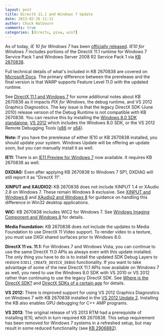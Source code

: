 ```yaml
---
layout: post
title: DirectX 11.1 and Windows 7 Update
date: 2013-02-26 11:11
author: Chuck Walbourn
comments: true
categories: [directx, pixw, win7]
---
```

As of today, <em>IE 10 for Windows 7</em> has been <a href="https://blogs.msdn.microsoft.com/ie/2013/02/26/ie10-for-windows-7-globally-available-for-consumers-and-businesses/">officially released</a>. <em>IE10 for Windows 7</em> includes portions of the DirectX 11.1 runtime for Windows 7 Service Pack 1 and Windows Server 2008 R2 Service Pack 1 via <a href="http://support.microsoft.com/kb/2670838">KB 2670838</a>.

Full technical details of what's included in KB 2670838 are covered on <a href="https://docs.microsoft.com/en-us/windows/desktop/direct3darticles/platform-update-for-windows-7">Microsoft Docs</a>. The primary difference between the prerelease and the final version is that WARP supports Feature Level 11.0 with the updated runtime.
<!--more-->

See <a href="https://walbourn.github.io/directx-11-1-and-windows-7/">DirectX 11.1 and Windows 7</a> for some additional notes about KB 2670838 as it impacts <em>PIX for Windows</em>, the debug runtime, and VS 2012 Graphics Diagnostics. The key issue is that the legacy DirectX SDK (June 2010) release version of the Debug Runtime is not compatible with KB 2670838. You can resolve this by installing the <a href="http://msdn.microsoft.com/en-us/windows/desktop/hh852363">Windows 8.0 SDK standalone</a>, <a href="http://www.microsoft.com/visualstudio/eng/downloads">VS 2012</a> which includes the Windows 8.0 SDK, or the VS 2012 Remote Debugging Tools (<a href="http://go.microsoft.com/?linkid=9810454">x86</a> or <a href="http://go.microsoft.com/?linkid=9810464">x64</a>).

<strong>Note: </strong>If you have the prerelease of either IE10 or KB 2670838 installed, you should update your system. Windows Update will be offering an update soon, but you can manually install it as well.

<strong>IE11: </strong>There is an <a href="http://go.microsoft.com/fwlink/?LinkID=316880">IE11 Preview for Windows 7</a> now available. It requires KB 2670838 as well.

<strong>DXDIAG:</strong> Even after applying KB 2670838 to Windows 7 SP1, DXDIAG will still report it as "DirectX 11".

<strong>XINPUT and XAUDIO2: </strong>KB 2670838 does not include XINPUT 1.4 or XAudio 2.8 on Windows 7. These remain Windows 8 exclusive. See <a href="https://walbourn.github.io/xinput-and-windows-8/">XINPUT and Windows 8</a> and <a href="https://walbourn.github.io/xaudio2-and-windows-8/">XAudio2 and Windows 8</a> for guidance on handling this difference in Win32 desktop applications.

<strong>WIC:</strong> KB 2670838 includes WIC2 for Windows 7. See <a href="https://walbourn.github.io/windows-imaging-component-and-windows-8/">Windows Imaging Component and Windows 8</a> for details.

<p><strong>Media Foundation:</strong> KB 2670838 does <em>not</em> include the updates to Media Foundation to use DirectX 11 Video support. To render video to a texture, you must use DXGI shared surfaces prior to Windows 8.0.

<strong>DirectX 11 vs. 11.1:</strong> For Windows 7 and Windows Vista, you can continue to use the same DirectX 11.0 APIs as always even with this update installed. The only thing you have to do is to install the updated SDK Debug Layers to restore <code>D3D11_CREATE_DEVICE_DEBUG</code> functionality. If you want to take advantage of some of the new DirectX 11.1 APIs now available on Windows 7 as well, you need to use the Windows 8.0 SDK with VS 2010 or VS 2012 rather than continuing to use the legacy DirectX SDK. See <a href="https://walbourn.github.io/where-is-the-directx-sdk/">Where is the DirectX SDK?</a> and <a href="https://walbourn.github.io/directx-sdks-of-a-certain-age/">DirectX SDKs of a certain age</a> for details.

<strong>VS 2012:</strong> There is improved support for using VS 2012 Graphics Diagnostics on Windows 7 with KB 2670838 installed in the <a href="https://walbourn.github.io/visual-studio-2012-update-2/">VS 2012 Update 2</a>. Installing the KB also enables GPU debugging for C++ AMP programs.

<strong>VS 2013</strong>: The original release of VS 2013 RTM had a prerequisite of installing IE10, which in turn required KB 2670838. This setup requirement has been removed for Windows 7 systems in a refreshed setup, but may result in some reduced functionality (see <a href="http://go.microsoft.com/fwlink/?LinkID=330043">KB 2906882</a>).
